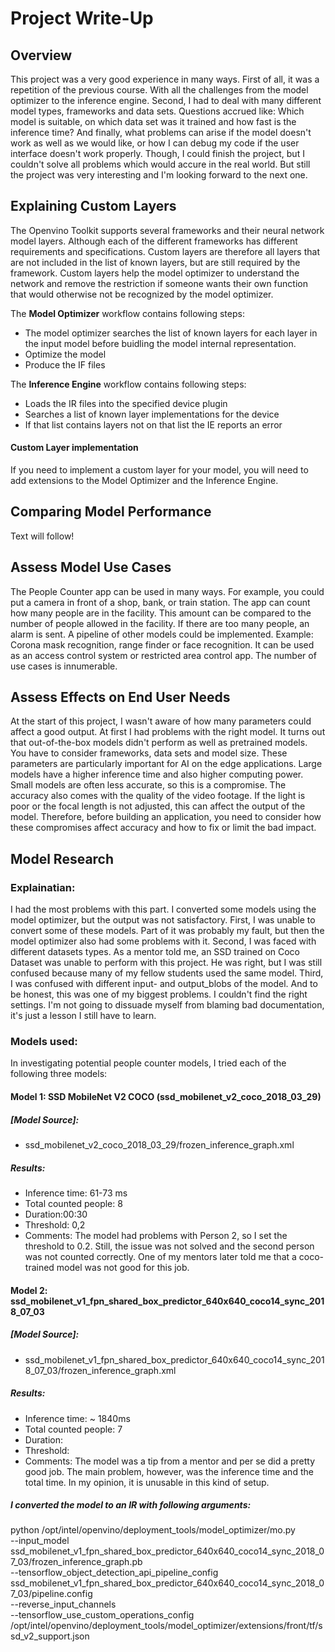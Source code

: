 # Project Write-Up

## Overview
This project was a very good experience in many ways. First of all, it was a repetition of the previous course. With all the challenges from the model optimizer to the inference engine. Second, I had to deal with many different model types, frameworks and data sets. Questions accrued like: Which model is suitable, on which data set was it trained and how fast is the inference time? And finally, what problems can arise if the model doesn't work as well as we would like, or how I can debug my code if the user interface doesn't work properly.
Though, I could finish the project, but I couldn't solve all problems which would accure in the real world. But still the project was very interesting and I'm looking forward to the next one.

## Explaining Custom Layers
The Openvino Toolkit supports several frameworks and their neural network model layers. Although each of the different frameworks has different requirements and specifications. Custom layers are therefore all layers that are not included in the list of known layers, but are still required by the framework. Custom layers help the model optimizer to understand the network and remove the restriction if someone wants their own function that would otherwise not be recognized by the model optimizer.

The **Model Optimizer** workflow contains following steps:

- The model optimizer searches the list of known layers for each layer in the input model before buidling the model internal representation.
- Optimize the model
- Produce the IF files

The **Inference Engine** workflow contains following steps:

- Loads the IR files into the specified device plugin
- Searches a list of known layer implementations for the device
- If that list contains layers not on that list the IE reports an error

#### Custom Layer implementation
If you need to implement a custom layer for your model, you will need to add extensions to the Model Optimizer and the Inference Engine.

## Comparing Model Performance

Text will follow!


## Assess Model Use Cases

The People Counter app can be used in many ways. For example, you could put a camera in front of a shop, bank, or train station.
The app can count how many people are in the facility. This amount can be compared to the number of people allowed in the facility. If there are too many people, an alarm is sent. A pipeline of other models could be implemented. Example: Corona mask recognition, range finder or face recognition. It can be used as an access control system or restricted area control app. The number of use cases is innumerable.

## Assess Effects on End User Needs

At the start of this project, I wasn't aware of how many parameters could affect a good output. At first I had problems with the right model. It turns out that out-of-the-box models didn't perform as well as pretrained models. You have to consider frameworks, data sets and model size. These parameters are particularly important for AI on the edge applications. Large models have a higher inference time and also higher computing power. Small models are often less accurate, so this is a compromise. The accuracy also comes with the quality of the video footage. If the light is poor or the focal length is not adjusted, this can affect the output of the model. Therefore, before building an application, you need to consider how these compromises affect accuracy and how to fix or limit the bad impact.

## Model Research

### Explainatian:
I had the most problems with this part. I converted some models using the model optimizer, but the output was not satisfactory.
First, I was unable to convert some of these models. Part of it was probably my fault, but then the model optimizer also had some problems with it. Second, I was faced with different datasets types. As a mentor told me, an SSD trained on Coco Dataset was unable to perform with this project. He was right, but I was still confused because many of my fellow students used the same model. Third, I was confused with different input- and output_blobs of the model. And to be honest, this was one of my biggest problems. I couldn't find the right settings. I'm not going to dissuade myself from blaming bad documentation, it's just a lesson I still have to learn.

### Models used:
In investigating potential people counter models, I tried each of the following three models:

#### Model 1: SSD MobileNet V2 COCO (ssd_mobilenet_v2_coco_2018_03_29)

##### [Model Source]:
- ssd_mobilenet_v2_coco_2018_03_29/frozen_inference_graph.xml

##### Results:
- Inference time: 61-73 ms
- Total counted people: 8
- Duration:00:30
- Threshold: 0,2
- Comments:
The model had problems with Person 2, so I set the threshold to 0.2.
Still, the issue was not solved and the second person was not counted correctly.
One of my mentors later told me that a coco-trained model was not good for this job.

#### Model 2: ssd_mobilenet_v1_fpn_shared_box_predictor_640x640_coco14_sync_2018_07_03

##### [Model Source]:
- ssd_mobilenet_v1_fpn_shared_box_predictor_640x640_coco14_sync_2018_07_03/frozen_inference_graph.xml

##### Results:
- Inference time: ~ 1840ms
- Total counted people: 7
- Duration:
- Threshold:
- Comments:
The model was a tip from a mentor and per se did a pretty good job.
The main problem, however, was the inference time and the total time.
In my opinion, it is unusable in this kind of setup.


##### I converted the model to an IR with following arguments:

python /opt/intel/openvino/deployment_tools/model_optimizer/mo.py \
--input_model ssd_mobilenet_v1_fpn_shared_box_predictor_640x640_coco14_sync_2018_07_03/frozen_inference_graph.pb \
--tensorflow_object_detection_api_pipeline_config ssd_mobilenet_v1_fpn_shared_box_predictor_640x640_coco14_sync_2018_07_03/pipeline.config \
--reverse_input_channels \
--tensorflow_use_custom_operations_config /opt/intel/openvino/deployment_tools/model_optimizer/extensions/front/tf/ssd_v2_support.json
